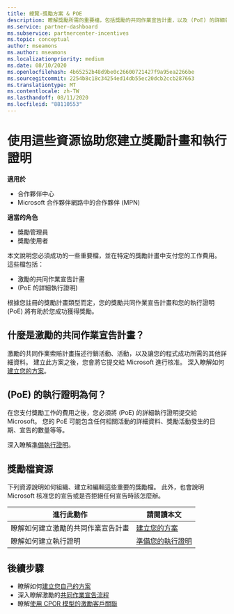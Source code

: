 ```yaml
---
title: 總覽-獎勵方案 & POE
description: 瞭解獎勵所需的重要檔，包括獎勵的共同作業宣告計畫，以及 (PoE) 的詳細執行證明。
ms.service: partner-dashboard
ms.subservice: partnercenter-incentives
ms.topic: conceptual
author: mseamons
ms.author: mseamons
ms.localizationpriority: medium
ms.date: 08/10/2020
ms.openlocfilehash: 4b65252b48d9be0c26600721427f9a95ea2266be
ms.sourcegitcommit: 2254b8c18c34254ed14db55ec20dcb2ccb287663
ms.translationtype: MT
ms.contentlocale: zh-TW
ms.lasthandoff: 08/11/2020
ms.locfileid: "88110553"
---
```

# <a name="use-these-resources-to-help-you-create-incentives-plans-and-proofs-of-execution"></a>使用這些資源協助您建立獎勵計畫和執行證明

**適用於**

- 合作夥伴中心
- Microsoft 合作夥伴網路中的合作夥伴 (MPN) 

**適當的角色**

- 獎勵管理員
- 獎勵使用者

本文說明您必須成功的一些重要檔，並在特定的獎勵計畫中支付您的工作費用。 這些檔包括：

- 激勵的共同作業宣告計畫
-  (PoE 的詳細執行證明) 

根據您註冊的獎勵計畫類型而定，您的獎勵共同作業宣告計畫和您的執行證明 (PoE) 將有助於您成功獲得獎勵。

## <a name="what-is-an-incentives-co-op-claims-plan"></a>什麼是激勵的共同作業宣告計畫？

激勵的共同作業索賠計畫描述行銷活動、活動，以及讓您的程式成功所需的其他詳細資料。 建立此方案之後，您會將它提交給 Microsoft 進行核准。 深入瞭解如何[建立您的方案](incentives-create-your-plan.md)。

## <a name="what-is-a-proof-of-execution-poe"></a> (PoE) 的執行證明為何？

在您支付獎勵工作的費用之後，您必須將 (PoE) 的詳細執行證明提交給 Microsoft。 您的 PoE 可能包含任何相關活動的詳細資料、獎勵活動發生的日期、宣告的數量等等。 

深入瞭解[準備執行證明](incentives-prepare-your-proof-of-execution.md)。

## <a name="incentives-document-resources"></a>獎勵檔資源

下列資源說明如何組織、建立和編輯這些重要的獎勵檔。 此外，也會說明 Microsoft 核准您的宣告或是否拒絕任何宣告時該怎麼辦。

|  **進行此動作**  |  **請閱讀本文**  |
|--------------|-----------|
| 瞭解如何建立激勵的共同作業宣告計畫 | [建立您的方案](incentives-create-your-plan.md)  |
瞭解如何建立執行證明 | [準備您的執行證明](incentives-prepare-your-proof-of-execution.md)  |

## <a name="next-steps"></a>後續步驟

- 瞭解如何[建立您自己的方案](incentives-create-your-plan.md)
- 深入瞭解激勵的[共同作業宣告流程](claims-overview.md)
- 瞭解[使用 CPOR 模型的激勵客戶關聯](submit-osa-claim.md)
